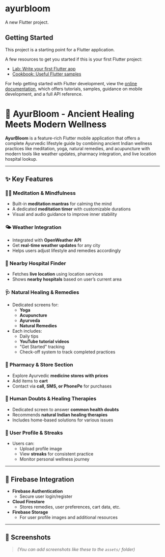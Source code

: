 # ayurbloom

A new Flutter project.

## Getting Started

This project is a starting point for a Flutter application.

A few resources to get you started if this is your first Flutter project:

- [Lab: Write your first Flutter app](https://docs.flutter.dev/get-started/codelab)
- [Cookbook: Useful Flutter samples](https://docs.flutter.dev/cookbook)

For help getting started with Flutter development, view the
[online documentation](https://docs.flutter.dev/), which offers tutorials,
samples, guidance on mobile development, and a full API reference.





# 🌿 AyurBloom - Ancient Healing Meets Modern Wellness

**AyurBloom** is a feature-rich Flutter mobile application that offers a complete Ayurvedic lifestyle guide by combining ancient Indian wellness practices like meditation, yoga, natural remedies, and acupuncture with modern tools like weather updates, pharmacy integration, and live location hospital lookup.

---

## ✨ Key Features

### 🧘‍♀️ Meditation & Mindfulness
- Built-in **meditation mantras** for calming the mind
- A dedicated **meditation timer** with customizable durations
- Visual and audio guidance to improve inner stability

### 🌤️ Weather Integration
- Integrated with **OpenWeather API**
- Get **real-time weather updates** for any city
- Helps users adjust lifestyle and remedies accordingly

### 🏥 Nearby Hospital Finder
- Fetches **live location** using location services
- Shows **nearby hospitals** based on user’s current area

### 🩺 Natural Healing & Remedies
- Dedicated screens for:
  - **Yoga**
  - **Acupuncture**
  - **Ayurveda**
  - **Natural Remedies**
- Each includes:
  - Daily tips
  - **YouTube tutorial videos**
  - "Get Started" tracking
  - Check-off system to track completed practices

### 💊 Pharmacy & Store Section
- Explore Ayurvedic **medicine stores with prices**
- Add items to **cart**
- Contact via **call, SMS, or PhonePe** for purchases

### 🤔 Human Doubts & Healing Therapies
- Dedicated screen to answer **common health doubts**
- Recommends **natural Indian healing therapies**
- Includes home-based solutions for various issues

### 👤 User Profile & Streaks
- Users can:
  - Upload profile image
  - View **streaks** for consistent practice
  - Monitor personal wellness journey

---

## 🔐 Firebase Integration

- **Firebase Authentication**  
  - Secure user login/register
- **Cloud Firestore**  
  - Stores remedies, user preferences, cart data, etc.
- **Firebase Storage**  
  - For user profile images and additional resources

---

## 📸 Screenshots

> *(You can add screenshots like these to the `assets/` folder)*


